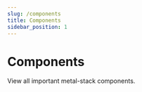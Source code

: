 ```yaml
---
slug: /components
title: Components
sidebar_position: 1
---
```


# Components

View all important metal-stack components.
